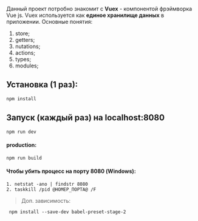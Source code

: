 Данный проект потробно знакомит с **Vuex** - компонентой фрэймворка Vue js. 
Vuex используется как **единое хранилище данных** в приложении.
Основные понятия:
1. store;
2. getters;
3. nutations;
4. actions;
5. types;
6. modules;


## Установка (1 раз):

``` bash
npm install
```
## Запуск (каждый раз) на localhost:8080
```
npm run dev
```
#### production:
```
npm run build
```

#### Чтобы убить процесс на порту 8080 (Windows):
```
1. netstat -ano | findstr 8080
2. taskkill /pid @НОМЕР_ПОРТА@ /F
``` 
> Доп. зависимость:
``` 
 npm install --save-dev babel-preset-stage-2
``` 
